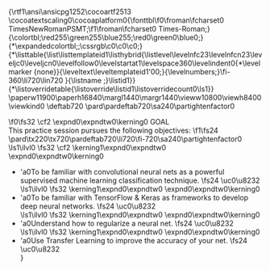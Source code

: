 {\rtf1\ansi\ansicpg1252\cocoartf2513
\cocoatextscaling0\cocoaplatform0{\fonttbl\f0\froman\fcharset0 TimesNewRomanPSMT;\f1\froman\fcharset0 Times-Roman;}
{\colortbl;\red255\green255\blue255;\red0\green0\blue0;}
{\*\expandedcolortbl;;\cssrgb\c0\c0\c0;}
{\*\listtable{\list\listtemplateid1\listhybrid{\listlevel\levelnfc23\levelnfcn23\leveljc0\leveljcn0\levelfollow0\levelstartat1\levelspace360\levelindent0{\*\levelmarker \{none\}}{\leveltext\leveltemplateid1\'00;}{\levelnumbers;}\fi-360\li720\lin720 }{\listname ;}\listid1}}
{\*\listoverridetable{\listoverride\listid1\listoverridecount0\ls1}}
\paperw11900\paperh16840\margl1440\margr1440\vieww10800\viewh8400\viewkind0
\deftab720
\pard\pardeftab720\sa240\partightenfactor0

\f0\fs32 \cf2 \expnd0\expndtw0\kerning0
GOAL\
This practice session pursues the following objectives: 
\f1\fs24 \
\pard\tx220\tx720\pardeftab720\li720\fi-720\sa240\partightenfactor0
\ls1\ilvl0
\fs32 \cf2 \kerning1\expnd0\expndtw0 		\expnd0\expndtw0\kerning0
- \'a0To be familiar with convolutional neural nets as a powerful supervised machine learning classification technique. 
\fs24 \uc0\u8232 \
\ls1\ilvl0
\fs32 \kerning1\expnd0\expndtw0 		\expnd0\expndtw0\kerning0
- \'a0To be familiar with TensorFlow & Keras as frameworks to develop deep neural networks. 
\fs24 \uc0\u8232 \
\ls1\ilvl0
\fs32 \kerning1\expnd0\expndtw0 		\expnd0\expndtw0\kerning0
- \'a0Understand how to regularize a neural net. 
\fs24 \uc0\u8232 \
\ls1\ilvl0
\fs32 \kerning1\expnd0\expndtw0 		\expnd0\expndtw0\kerning0
- \'a0Use Transfer Learning to improve the accuracy of your net. 
\fs24 \uc0\u8232 \
}
